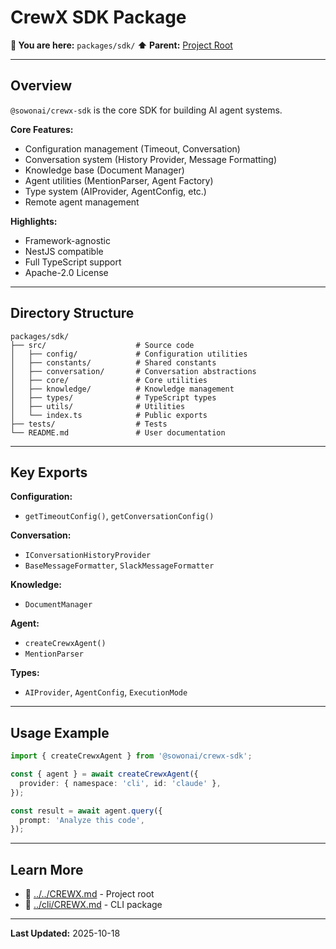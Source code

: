 # CrewX SDK Package

**📍 You are here:** `packages/sdk/`
**⬆️ Parent:** [Project Root](../../CREWX.md)

---

## Overview

`@sowonai/crewx-sdk` is the core SDK for building AI agent systems.

**Core Features:**
- Configuration management (Timeout, Conversation)
- Conversation system (History Provider, Message Formatting)
- Knowledge base (Document Manager)
- Agent utilities (MentionParser, Agent Factory)
- Type system (AIProvider, AgentConfig, etc.)
- Remote agent management

**Highlights:**
- Framework-agnostic
- NestJS compatible
- Full TypeScript support
- Apache-2.0 License

---

## Directory Structure

```
packages/sdk/
├── src/                    # Source code
│   ├── config/             # Configuration utilities
│   ├── constants/          # Shared constants
│   ├── conversation/       # Conversation abstractions
│   ├── core/               # Core utilities
│   ├── knowledge/          # Knowledge management
│   ├── types/              # TypeScript types
│   ├── utils/              # Utilities
│   └── index.ts            # Public exports
├── tests/                  # Tests
└── README.md               # User documentation
```

---

## Key Exports

**Configuration:**
- `getTimeoutConfig()`, `getConversationConfig()`

**Conversation:**
- `IConversationHistoryProvider`
- `BaseMessageFormatter`, `SlackMessageFormatter`

**Knowledge:**
- `DocumentManager`

**Agent:**
- `createCrewxAgent()`
- `MentionParser`

**Types:**
- `AIProvider`, `AgentConfig`, `ExecutionMode`

---

## Usage Example

```typescript
import { createCrewxAgent } from '@sowonai/crewx-sdk';

const { agent } = await createCrewxAgent({
  provider: { namespace: 'cli', id: 'claude' },
});

const result = await agent.query({
  prompt: 'Analyze this code',
});
```

---

## Learn More

- 🔗 [../../CREWX.md](../../CREWX.md) - Project root
- 🔗 [../cli/CREWX.md](../cli/CREWX.md) - CLI package

---

**Last Updated:** 2025-10-18
